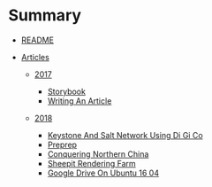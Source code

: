 # Summary
* [README](README.md)

* [Articles]()

  * [2017]()
    * [Storybook](articles/storybook.md)
    * [Writing An Article](articles/writing_an_article.md)

  * [2018]()
  
    * [Keystone And Salt Network Using Di Gi Co](articles/keystone_and_salt_network_using_di_gi_co.md)
    * [Preprep](articles/preprep.md)
    * [Conquering Northern China](articles/conquering_northern_china.md)
    * [Sheepit Rendering Farm](articles/sheepit_rendering_farm.md)
    * [Google Drive On Ubuntu 16 04](articles/google_drive_on_ubuntu_16_04.md)
